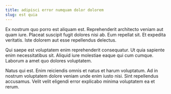 ```yaml
---
title: adipisci error numquam dolor dolorem
slug: est quia
---
```


Ex nostrum quo porro est aliquam est. Reprehenderit architecto veniam aut quam iure. Placeat suscipit fugit dolores nisi ab. Eum repellat sit. Et expedita veritatis. Iste dolorem aut esse repellendus delectus.

Qui saepe est voluptatem enim reprehenderit consequatur. Ut quia sapiente enim necessitatibus sit. Aliquid iure molestiae eaque qui cum cumque. Laborum a amet quo dolores voluptatem.

Natus qui est. Enim reiciendis omnis et natus et harum voluptatum. Ad in nostrum voluptatem dolore veniam unde enim iusto nisi. Sint repellendus accusamus. Velit velit eligendi error explicabo minima voluptatem ea et rerum.
